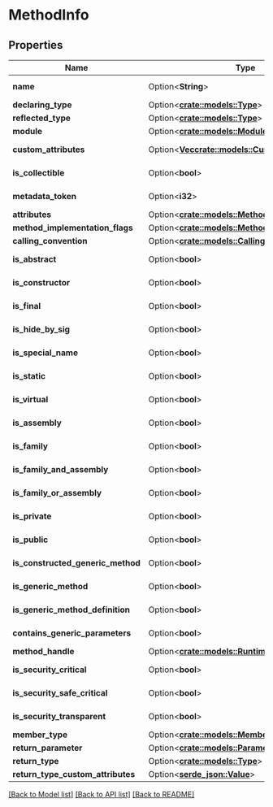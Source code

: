 # MethodInfo

## Properties

Name | Type | Description | Notes
------------ | ------------- | ------------- | -------------
**name** | Option<**String**> |  | [optional][readonly]
**declaring_type** | Option<[**crate::models::Type**](Type.md)> |  | [optional]
**reflected_type** | Option<[**crate::models::Type**](Type.md)> |  | [optional]
**module** | Option<[**crate::models::Module**](Module.md)> |  | [optional]
**custom_attributes** | Option<[**Vec<crate::models::CustomAttributeData>**](CustomAttributeData.md)> |  | [optional][readonly]
**is_collectible** | Option<**bool**> |  | [optional][readonly]
**metadata_token** | Option<**i32**> |  | [optional][readonly]
**attributes** | Option<[**crate::models::MethodAttributes**](MethodAttributes.md)> |  | [optional]
**method_implementation_flags** | Option<[**crate::models::MethodImplAttributes**](MethodImplAttributes.md)> |  | [optional]
**calling_convention** | Option<[**crate::models::CallingConventions**](CallingConventions.md)> |  | [optional]
**is_abstract** | Option<**bool**> |  | [optional][readonly]
**is_constructor** | Option<**bool**> |  | [optional][readonly]
**is_final** | Option<**bool**> |  | [optional][readonly]
**is_hide_by_sig** | Option<**bool**> |  | [optional][readonly]
**is_special_name** | Option<**bool**> |  | [optional][readonly]
**is_static** | Option<**bool**> |  | [optional][readonly]
**is_virtual** | Option<**bool**> |  | [optional][readonly]
**is_assembly** | Option<**bool**> |  | [optional][readonly]
**is_family** | Option<**bool**> |  | [optional][readonly]
**is_family_and_assembly** | Option<**bool**> |  | [optional][readonly]
**is_family_or_assembly** | Option<**bool**> |  | [optional][readonly]
**is_private** | Option<**bool**> |  | [optional][readonly]
**is_public** | Option<**bool**> |  | [optional][readonly]
**is_constructed_generic_method** | Option<**bool**> |  | [optional][readonly]
**is_generic_method** | Option<**bool**> |  | [optional][readonly]
**is_generic_method_definition** | Option<**bool**> |  | [optional][readonly]
**contains_generic_parameters** | Option<**bool**> |  | [optional][readonly]
**method_handle** | Option<[**crate::models::RuntimeMethodHandle**](RuntimeMethodHandle.md)> |  | [optional]
**is_security_critical** | Option<**bool**> |  | [optional][readonly]
**is_security_safe_critical** | Option<**bool**> |  | [optional][readonly]
**is_security_transparent** | Option<**bool**> |  | [optional][readonly]
**member_type** | Option<[**crate::models::MemberTypes**](MemberTypes.md)> |  | [optional]
**return_parameter** | Option<[**crate::models::ParameterInfo**](ParameterInfo.md)> |  | [optional]
**return_type** | Option<[**crate::models::Type**](Type.md)> |  | [optional]
**return_type_custom_attributes** | Option<[**serde_json::Value**](.md)> |  | [optional]

[[Back to Model list]](../README.md#documentation-for-models) [[Back to API list]](../README.md#documentation-for-api-endpoints) [[Back to README]](../README.md)


